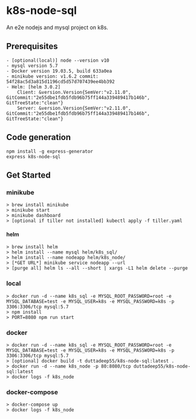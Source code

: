 # k8s-node-sql
An e2e nodejs and mysql project on k8s.

## Prerequisites
    - [optional(local)] node --version v10
    - mysql version 5.7
    - Docker version 19.03.5, build 633a0ea
    - minikube version: v1.6.2 commit: 54f28ac5d3a815d1196cd5d57d707439ee4bb392
    - Helm: [helm 3.0.2]
        Client: &version.Version{SemVer:"v2.11.0", GitCommit:"2e55dbe1fdb5fdb96b75ff144a339489417b146b", GitTreeState:"clean"}
        Server: &version.Version{SemVer:"v2.11.0", GitCommit:"2e55dbe1fdb5fdb96b75ff144a339489417b146b", GitTreeState:"clean"}

## Code generation
    npm install -g express-generator
    express k8s-node-sql

## Get Started

### minikube
    > brew install minikube
    > minikube start
    > minikube dashboard
    > [optional if tiller not installed] kubectl apply -f tiller.yaml
#### helm
    > brew install helm
    > helm install --name mysql helm/k8s_sql/
    > helm install --name nodeapp helm/k8s_node/
    > [*GET URL*] minikube service nodeapp --url
    > [purge all] helm ls --all --short | xargs -L1 helm delete --purge

### local
    > docker run -d --name k8s_sql -e MYSQL_ROOT_PASSWORD=root -e MYSQL_DATABASE=test -e MYSQL_USER=k8s -e MYSQL_PASSWORD=k8s -p 3306:3306/tcp mysql:5.7
    > npm install
    > PORT=8080 npm run start

### docker
    > docker run -d --name k8s_sql -e MYSQL_ROOT_PASSWORD=root -e MYSQL_DATABASE=test -e MYSQL_USER=k8s -e MYSQL_PASSWORD=k8s -p 3306:3306/tcp mysql:5.7
    > [optional] docker build -t duttadeep55/k8s-node-sql:latest .
    > docker run -d --name k8s_node -p 80:8080/tcp duttadeep55/k8s-node-sql:latest
    > docker logs -f k8s_node

### docker-compose
    > docker-compose up
    > docker logs -f k8s_node